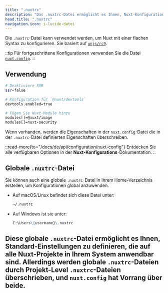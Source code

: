```yaml
---
title: ".nuxtrc"
description: "Das .nuxtrc-Datei ermöglicht es Ihnen, Nuxt-Konfigurationen mit einer flachen Syntax zu definieren."
head.title: ".nuxtrc"
navigation.icon: i-lucide-datei  
---
```


Die `.nuxtrc`-Datei kann verwendet werden, um Nuxt mit einer flachen Syntax zu konfigurieren. Sie basiert auf [`unjs/rc9`](https://github.com/unjs/rc9).

::tip
Für fortgeschrittene Konfigurationen verwenden Sie die Datei [`nuxt.config`](/docs/de/guide/directory-structure/nuxt-config).
::

## Verwendung

```bash [.nuxtrc]
# Deaktiviere SSR
ssr=false

# Konfiguration für `@nuxt/devtools`
devtools.enabled=true

# Fügen Sie Nuxt-Module hinzu
modules[]=@nuxt/image
modules[]=nuxt-security
```

Wenn vorhanden, werden die Eigenschaften in der `nuxt.config`-Datei die in der `.nuxtrc`-Datei definierten Eigenschaften überschreiben.

::read-more{to="/docs/de/api/configuration/nuxt-config"}
Entdecken Sie alle verfügbaren Optionen in der **Nuxt-Konfigurations**-Dokumentation.
::

## Globale `.nuxtrc`-Datei

Sie können auch eine globale `.nuxtrc`-Datei in Ihrem Home-Verzeichnis erstellen, um Konfigurationen global anzuwenden.

- Auf macOS/Linux befindet sich diese Datei unter:

  ```md
  ~/.nuxtrc
  ```

- Auf Windows ist sie unter:

  ```md
  C:\Users\{username}\.nuxtrc
  ```

Diese globale `.nuxtrc`-Datei ermöglicht es Ihnen, Standard-Einstellungen zu definieren, die auf alle Nuxt-Projekte in Ihrem System anwendbar sind. Allerdings werden globale `.nuxtrc`-Dateien durch Projekt-Level `.nuxtrc`-Dateien überschrieben, und `nuxt.config` hat Vorrang über beide.
---